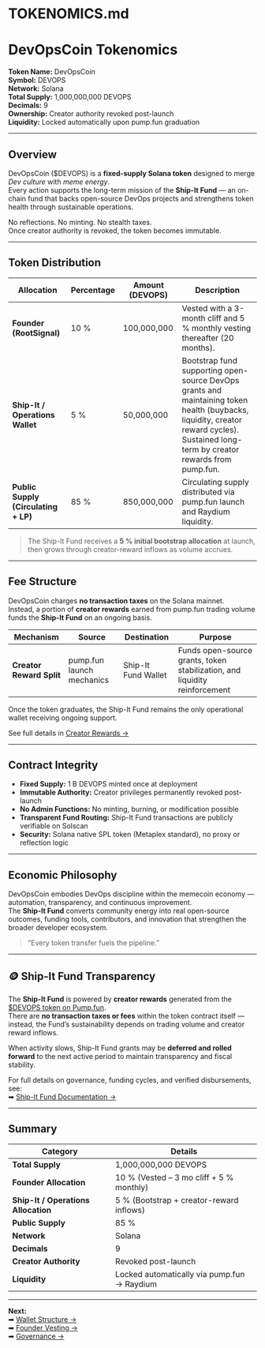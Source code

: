 # TOKENOMICS.md

# DevOpsCoin Tokenomics

**Token Name:** DevOpsCoin  
**Symbol:** DEVOPS  
**Network:** Solana  
**Total Supply:** 1,000,000,000 DEVOPS  
**Decimals:** 9  
**Ownership:** Creator authority revoked post-launch  
**Liquidity:** Locked automatically upon pump.fun graduation  

---

## Overview

DevOpsCoin ($DEVOPS) is a **fixed-supply Solana token** designed to merge *Dev culture* with *meme energy*.  
Every action supports the long-term mission of the **Ship-It Fund** — an on-chain fund that backs open-source DevOps projects and strengthens token health through sustainable operations.

No reflections. No minting. No stealth taxes.  
Once creator authority is revoked, the token becomes immutable.

---

## Token Distribution

| Allocation | Percentage | Amount (DEVOPS) | Description |
|-------------|-------------|------------------|--------------|
| **Founder (RootSignal)** | 10 % | 100,000,000 | Vested with a 3-month cliff and 5 % monthly vesting thereafter (20 months). |
| **Ship-It / Operations Wallet** | 5 % | 50,000,000 | Bootstrap fund supporting open-source DevOps grants and maintaining token health (buybacks, liquidity, creator reward cycles). Sustained long-term by creator rewards from pump.fun. |
| **Public Supply (Circulating + LP)** | 85 % | 850,000,000 | Circulating supply distributed via pump.fun launch and Raydium liquidity. |

> The Ship-It Fund receives a **5 % initial bootstrap allocation** at launch, then grows through creator-reward inflows as volume accrues.

---

## Fee Structure

DevOpsCoin charges **no transaction taxes** on the Solana mainnet.  
Instead, a portion of **creator rewards** earned from pump.fun trading volume funds the **Ship-It Fund** on an ongoing basis.

| Mechanism | Source | Destination | Purpose |
|------------|---------|--------------|----------|
| **Creator Reward Split** | pump.fun launch mechanics | Ship-It Fund Wallet | Funds open-source grants, token stabilization, and liquidity reinforcement |

Once the token graduates, the Ship-It Fund remains the only operational wallet receiving ongoing support.

See full details in [Creator Rewards →](./CREATOR_REWARDS.md)

---

## Contract Integrity

- **Fixed Supply:** 1 B DEVOPS minted once at deployment  
- **Immutable Authority:** Creator privileges permanently revoked post-launch  
- **No Admin Functions:** No minting, burning, or modification possible  
- **Transparent Fund Routing:** Ship-It Fund transactions are publicly verifiable on Solscan  
- **Security:** Solana native SPL token (Metaplex standard), no proxy or reflection logic  

---

## Economic Philosophy

DevOpsCoin embodies DevOps discipline within the memecoin economy — automation, transparency, and continuous improvement.  
The **Ship-It Fund** converts community energy into real open-source outcomes, funding tools, contributors, and innovation that strengthen the broader developer ecosystem.

> “Every token transfer fuels the pipeline.”

---

## 🪙 Ship-It Fund Transparency

The **Ship-It Fund** is powered by **creator rewards** generated from the [$DEVOPS token on Pump.fun](https://pump.fun/).  
There are **no transaction taxes or fees** within the token contract itself — instead, the Fund’s sustainability depends on trading volume and creator reward inflows.  

When activity slows, Ship-It Fund grants may be **deferred and rolled forward** to the next active period to maintain transparency and fiscal stability.

For full details on governance, funding cycles, and verified disbursements, see:  
➡ [Ship-It Fund Documentation →](./SHIPIT_FUND.md)

---

## Summary

| Category | Details |
|-----------|----------|
| **Total Supply** | 1,000,000,000 DEVOPS |
| **Founder Allocation** | 10 % (Vested – 3 mo cliff + 5 % monthly) |
| **Ship-It / Operations Allocation** | 5 % (Bootstrap + creator-reward inflows) |
| **Public Supply** | 85 % |
| **Network** | Solana |
| **Decimals** | 9 |
| **Creator Authority** | Revoked post-launch |
| **Liquidity** | Locked automatically via pump.fun → Raydium |

---

**Next:**  
➡ [Wallet Structure →](./WALLET_STRUCTURE.md)  
➡ [Founder Vesting →](./FOUNDER_VESTING.md)  
➡ [Governance →](./GOVERNANCE.md)

